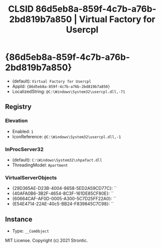 ﻿---
title: "CLSID 86d5eb8a-859f-4c7b-a76b-2bd819b7a850 | Virtual Factory for Usercpl"
excerpt: What is COM-Object CLSID 86d5eb8a-859f-4c7b-a76b-2bd819b7a850?
---

# {86d5eb8a-859f-4c7b-a76b-2bd819b7a850}

* (default): `Virtual Factory for Usercpl`
* AppId: `{86d5eb8a-859f-4c7b-a76b-2bd819b7a850}`
* LocalizedString: `@C:\Windows\System32\usercpl.dll,-71`

## Registry


### Elevation

* Enabled: `1`
* IconReference: `@C:\Windows\System32\usercpl.dll,-1`

### InProcServer32

* (default): `C:\Windows\System32\shpafact.dll`
* ThreadingModel: `Apartment`

### VirtualServerObjects

* {29D365AE-D23B-4004-8658-5ED2A59CD77C}: ``
* {40AFA0B6-3B2F-4654-8C3F-161DE85CF80E}: ``
* {60664CAF-AF0D-0005-A300-5C7D25FF22A0}: ``
* {E54E4714-22AE-40c5-BB24-F839845C7C98}: ``

## Instance

* Type: `__ComObject`

MIT License. Copyright (c) 2021 Strontic.


